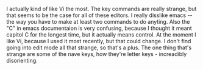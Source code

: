 I actually kind of like Vi the most. The key commands are really strange, but that seems to be the case for all of these editors. I really disslike emacs -- the way you have to make at least two commands to do anyting. Also the "C" in emacs documentaion is very confusing, because I thought it meant capitol C for the longest time, but it actually means control. At the moment I like Vi, because I used it most recently, but that could change. I don't find going into edit mode all that strange, so that's a plus. The one thing that's strange are some of the nave keys, how they're letter keys - increadibly disorienting.  
